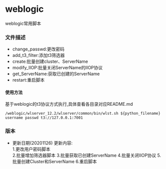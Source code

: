 # weblogic
weblogic常用脚本

### 文件描述
- change_passwd:更改密码
- add_t3_filter:添加t3筛选器
- create:批量创建cluster、ServerName
- modify_IIOP:批量关闭ServerName的IIOP协议
- get_ServerName:获取已创建的ServerName
- restart:重启脚本


#### 使用方法
基于weblogic的t3协议方式执行,具体查看各目录对应README.md
```
/weblogic/wlserver_12.2/wlserver/common/bin/wlst.sh ${python_filename} username passwd t3://127.0.0.1:7001

```

### 版本
- 更新日期(20201126)
更新内容:  
1.更改用户密码脚本  
2.批量增加筛选器脚本
3.批量获取已创建ServerName
4.批量关闭IIOP协议
5.批量创建Cluster和ServerName
6.重启脚本